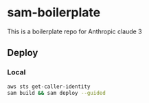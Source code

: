 # sam-boilerplate

This is a boilerplate repo for Anthropic claude 3

## Deploy 

### Local

```bash
aws sts get-caller-identity
sam build && sam deploy --guided
```
